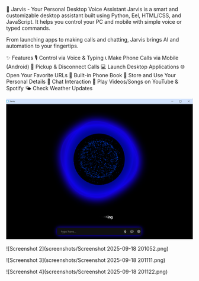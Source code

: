 🤖 Jarvis - Your Personal Desktop Voice Assistant
Jarvis is a smart and customizable desktop assistant built using Python, Eel, HTML/CSS, and JavaScript. It helps you control your PC and mobile with simple voice or typed commands.

From launching apps to making calls and chatting, Jarvis brings AI and automation to your fingertips.

✨ Features
🎙️ Control via Voice & Typing
📞 Make Phone Calls via Mobile (Android)
📲 Pickup & Disconnect Calls
💻 Launch Desktop Applications
🌐 Open Your Favorite URLs
📔 Built-in Phone Book
🙋 Store and Use Your Personal Details
🤖 Chat Interaction
🎵 Play Videos/Songs on YouTube & Spotify
🌤️ Check Weather Updates

![Screenshot 1](https://github.com/rohit543215/jarvis/blob/master/Screenshot%202025-09-18%20201006.png)


![Screenshot 2](screenshots/Screenshot 2025-09-18 201052.png)


![Screenshot 3](screenshots/Screenshot 2025-09-18 201111.png)


![Screenshot 4](screenshots/Screenshot 2025-09-18 201122.png)




